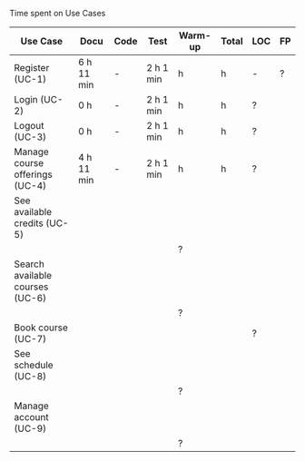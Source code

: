 Time spent on Use Cases

| Use Case | Docu | Code | Test | Warm-up | Total | LOC | FP |
| --- | --- | --- | --- | --- | --- | --- | --- |
| Register (UC-1) | 6 h 11 min | - | 2 h 1 min| h | h | - | ? |
| Login (UC-2) | 0 h | - | 2 h 1 min | h | h | ? |
| Logout (UC-3) | 0 h | - | 2 h 1 min | h | h | ? |
| Manage course offerings (UC-4) | 4 h 11 min | - | 2 h 1 min | h | h | ? |
| See available credits (UC-5) |
|  |  |  |  | ? |
| Search available courses (UC-6) |
|  |  |  |  | ? |
| Book course (UC-7) |  |  |  |  |  | ? |
| See schedule (UC-8) |
|  |  |  |  | ? |
| Manage account (UC-9) |
|  |  |  |  | ? |